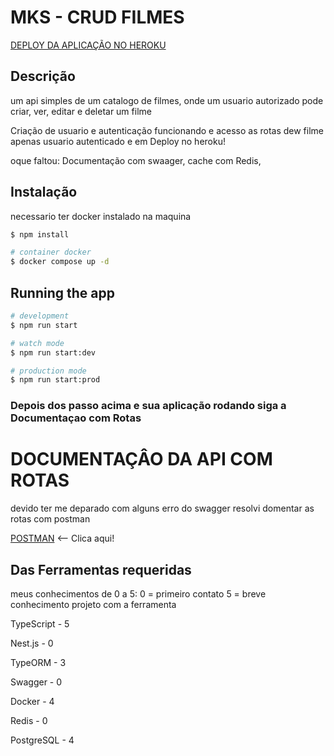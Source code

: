 # MKS - CRUD FILMES

[DEPLOY DA APLICAÇÃO NO HEROKU](https://mks-crud.herokuapp.com/) 

## Descrição

um api simples de um catalogo de filmes, onde um usuario autorizado pode criar, ver, editar e deletar um filme

Criação de usuario e autenticação funcionando e acesso as rotas dew filme apenas usuario autenticado e em Deploy no heroku!

oque faltou: Documentação com swaager, cache com Redis,

 

## Instalação
necessario ter docker instalado na maquina 
```bash
$ npm install

# container docker
$ docker compose up -d 
```

## Running the app

```bash
# development
$ npm run start

# watch mode
$ npm run start:dev

# production mode
$ npm run start:prod
```
### Depois dos passo acima e sua aplicação rodando siga a Documentaçao com Rotas

# DOCUMENTAÇÂO DA API COM ROTAS

devido ter me deparado com alguns erro do swagger resolvi domentar as rotas com postman

[POSTMAN](https://documenter.getpostman.com/view/18336362/VUqvoEcx) <-- Clica aqui!


## Das Ferramentas requeridas
meus conhecimentos de 0 a 5:
0 = primeiro contato
5 = breve conhecimento projeto com a ferramenta

TypeScript - 5

Nest.js    - 0

TypeORM    - 3

Swagger    - 0 

Docker     - 4

Redis      - 0

PostgreSQL - 4
